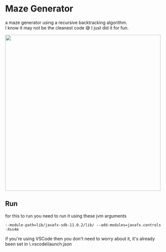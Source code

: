 # Maze Generator

a maze generator using a recursive backtracking algorithm.  
I know it may not be the cleanest code 😅 I just did it for fun.

<img src="https://user-images.githubusercontent.com/57017872/95654843-7fb44b00-0b0b-11eb-90d3-7f05fee16006.gif" width="500">

## Run

for this to run you need to run it using these jvm arguments

`--module-path=lib/javafx-sdk-11.0.2/lib/ --add-modules=javafx.controls -Xss4m`

if you're using VSCode then you don't need to worry about it, it's already been set in \\.vscode\launch.json
